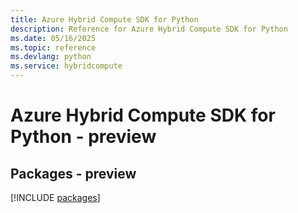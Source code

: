 ```yaml
---
title: Azure Hybrid Compute SDK for Python
description: Reference for Azure Hybrid Compute SDK for Python
ms.date: 05/16/2025
ms.topic: reference
ms.devlang: python
ms.service: hybridcompute
---
```

# Azure Hybrid Compute SDK for Python - preview
## Packages - preview
[!INCLUDE [packages](hybrid-compute-index.md)]
